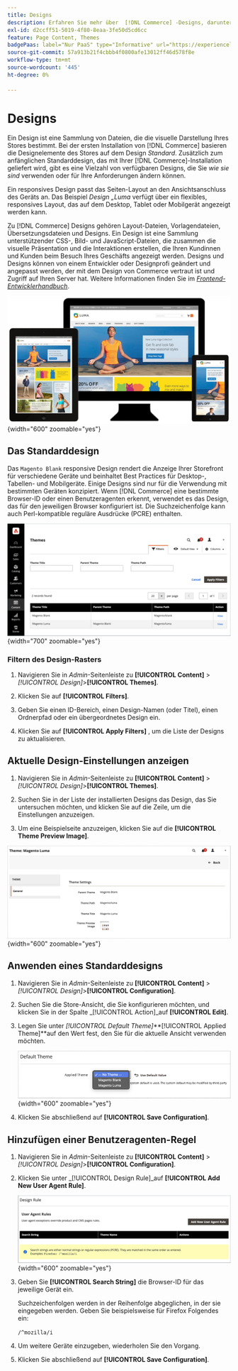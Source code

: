 ```yaml
---
title: Designs
description: Erfahren Sie mehr über  [!DNL Commerce] -Designs, darunter Layout-Dateien, Vorlagendateien, Übersetzungsdateien und Designs, die das Erscheinungsbild Ihres Stores definieren.
exl-id: d2ccff51-5019-4f80-8eaa-3fe50d5cd6cc
feature: Page Content, Themes
badgePaas: label="Nur PaaS" type="Informative" url="https://experienceleague.adobe.com/en/docs/commerce/user-guides/product-solutions" tooltip="Gilt nur für Adobe Commerce in Cloud-Projekten (von Adobe verwaltete PaaS-Infrastruktur) und lokale Projekte."
source-git-commit: 57a913b21f4cbbb4f0800afe13012ff46d578f8e
workflow-type: tm+mt
source-wordcount: '445'
ht-degree: 0%

---
```


# Designs

Ein Design ist eine Sammlung von Dateien, die die visuelle Darstellung Ihres Stores bestimmt. Bei der ersten Installation von [!DNL Commerce] basieren die Designelemente des Stores auf dem Design _Standard_. Zusätzlich zum anfänglichen Standarddesign, das mit Ihrer [!DNL Commerce]-Installation geliefert wird, gibt es eine Vielzahl von verfügbaren Designs, die Sie _wie sie sind_ verwenden oder für Ihre Anforderungen ändern können.

Ein responsives Design passt das Seiten-Layout an den Ansichtsanschluss des Geräts an. Das Beispiel _Design „Luma_ verfügt über ein flexibles, responsives Layout, das auf dem Desktop, Tablet oder Mobilgerät angezeigt werden kann.

Zu [!DNL Commerce] Designs gehören Layout-Dateien, Vorlagendateien, Übersetzungsdateien und Designs. Ein Design ist eine Sammlung unterstützender CSS-, Bild- und JavaScript-Dateien, die zusammen die visuelle Präsentation und die Interaktionen erstellen, die Ihren Kundinnen und Kunden beim Besuch Ihres Geschäfts angezeigt werden. Designs und Designs können von einem Entwickler oder Designprofi geändert und angepasst werden, der mit dem Design von Commerce vertraut ist und Zugriff auf Ihren Server hat. Weitere Informationen finden Sie im [_Frontend-Entwicklerhandbuch_](https://developer.adobe.com/commerce/frontend-core/guide/themes/).

![Luma-Design](./assets/design-responsive.png){width="600" zoomable="yes"}

## Das Standarddesign

Das `Magento Blank` responsive Design rendert die Anzeige Ihrer Storefront für verschiedene Geräte und beinhaltet Best Practices für Desktop-, Tabellen- und Mobilgeräte. Einige Designs sind nur für die Verwendung mit bestimmten Geräten konzipiert. Wenn [!DNL Commerce] eine bestimmte Browser-ID oder einen Benutzeragenten erkennt, verwendet es das Design, das für den jeweiligen Browser konfiguriert ist. Die Suchzeichenfolge kann auch Perl-kompatible reguläre Ausdrücke (PCRE) enthalten.

![Designs](./assets/themes.png){width="700" zoomable="yes"}

### Filtern des Design-Rasters

1. Navigieren Sie in _Admin_-Seitenleiste zu **[!UICONTROL Content]** > _[!UICONTROL Design]_>**[!UICONTROL Themes]**.

1. Klicken Sie auf **[!UICONTROL Filters]**.

1. Geben Sie einen ID-Bereich, einen Design-Namen (oder Titel), einen Ordnerpfad oder ein übergeordnetes Design ein.

1. Klicken Sie auf **[!UICONTROL Apply Filters]** , um die Liste der Designs zu aktualisieren.

## Aktuelle Design-Einstellungen anzeigen

1. Navigieren Sie in _Admin_-Seitenleiste zu **[!UICONTROL Content]** > _[!UICONTROL Design]_>**[!UICONTROL Themes]**.

1. Suchen Sie in der Liste der installierten Designs das Design, das Sie untersuchen möchten, und klicken Sie auf die Zeile, um die Einstellungen anzuzeigen.

1. Um eine Beispielseite anzuzeigen, klicken Sie auf die **[!UICONTROL Theme Preview Image]**.

![Design in der Vorschau](./assets/theme-settings.png){width="600" zoomable="yes"}

## Anwenden eines Standarddesigns

1. Navigieren Sie in _Admin_-Seitenleiste zu **[!UICONTROL Content]** > _[!UICONTROL Design]_>**[!UICONTROL Configuration]**.

1. Suchen Sie die Store-Ansicht, die Sie konfigurieren möchten, und klicken Sie in der Spalte _[!UICONTROL Action]_auf **[!UICONTROL Edit]**.

1. Legen Sie unter _[!UICONTROL Default Theme]_**[!UICONTROL Applied Theme]**auf den Wert fest, den Sie für die aktuelle Ansicht verwenden möchten.

   ![Angewendetes Design](./assets/theme-default-apply.png){width="600" zoomable="yes"}

1. Klicken Sie abschließend auf **[!UICONTROL Save Configuration]**.

## Hinzufügen einer Benutzeragenten-Regel

1. Navigieren Sie in _Admin_-Seitenleiste zu **[!UICONTROL Content]** > _[!UICONTROL Design]_>**[!UICONTROL Configuration]**.

1. Klicken Sie unter _[!UICONTROL Design Rule]_auf **[!UICONTROL Add New User Agent Rule]**.

   ![Regel entwerfen](./assets/theme-design-rule.png){width="600" zoomable="yes"}

1. Geben Sie **[!UICONTROL Search String]** die Browser-ID für das jeweilige Gerät ein.

   Suchzeichenfolgen werden in der Reihenfolge abgeglichen, in der sie eingegeben werden. Geben Sie beispielsweise für Firefox Folgendes ein:

   `/^mozilla/i`

1. Um weitere Geräte einzugeben, wiederholen Sie den Vorgang.

1. Klicken Sie abschließend auf **[!UICONTROL Save Configuration]**.
